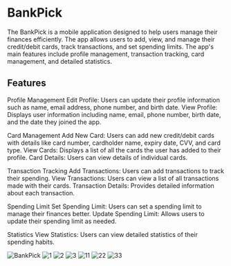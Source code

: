 # BankPick

 The BankPick is a mobile application designed to help users manage their finances efficiently. The app allows users to add, view, and manage their credit/debit cards, track transactions, and set spending limits. The app's main features include profile management, transaction tracking, card management, and detailed statistics.

## Features

Profile Management
Edit Profile: Users can update their profile information such as name, email address, phone number, and birth date.
View Profile: Displays user information including name, email, phone number, birth date, and the date they joined the app.

Card Management
Add New Card: Users can add new credit/debit cards with details like card number, cardholder name, expiry date, CVV, and card type.
View Cards: Displays a list of all the cards the user has added to their profile.
Card Details: Users can view details of individual cards.

Transaction Tracking
Add Transactions: Users can add transactions to track their spending.
View Transactions: Users can view a list of all transactions made with their cards.
Transaction Details: Provides detailed information about each transaction.

Spending Limit
Set Spending Limit: Users can set a spending limit to manage their finances better.
Update Spending Limit: Allows users to update their spending limit as needed.

Statistics
View Statistics: Users can view detailed statistics of their spending habits.

![BankPick](https://github.com/rozan-alawar/BankPick/assets/89961825/e9d9d129-4e52-4a64-a38c-bc42e3944f92)
![1](https://github.com/user-attachments/assets/b5abd3ca-cbef-4ef6-8505-dbdb8a8024b0)
![2](https://github.com/user-attachments/assets/8ea790d0-c40b-49bd-bf6e-af6c841c1035)
![3](https://github.com/user-attachments/assets/77ea6571-0c1e-4809-9e44-c3f99e864e09)
![11](https://github.com/user-attachments/assets/7654534f-4e6d-4c0d-a8b0-74eca0cdb75f)
![22](https://github.com/user-attachments/assets/e9746cd6-c7b4-48bb-9b9c-5f03f32288e8)
![33](https://github.com/user-attachments/assets/2e6d2c25-0f00-4f50-92d2-5dc1babaefdb)



